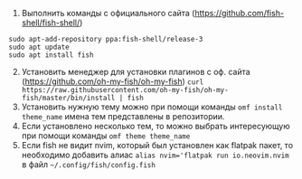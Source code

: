 1. Выполнить команды с официального сайта (https://github.com/fish-shell/fish-shell/)
```
sudo apt-add-repository ppa:fish-shell/release-3
sudo apt update
sudo apt install fish
```
2. Установить менеджер для установки плагинов с оф. сайта (https://github.com/oh-my-fish/oh-my-fish)
`curl https://raw.githubusercontent.com/oh-my-fish/oh-my-fish/master/bin/install | fish`
3.  Установить нужную тему можно при  помощи команды
 `omf install theme_name` имена тем представлены в репозитории.
4.  Если установлено несколько тем, то можно выбрать интересующую при помощи команды `omf theme theme_name`
5. Если fish не видит nvim, который был установлен как flatpak пакет, то необходимо добавить алиас `alias nvim='flatpak run io.neovim.nvim`
в файл `~/.config/fish/config.fish`